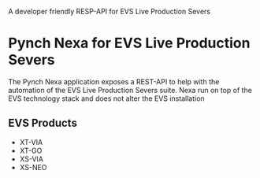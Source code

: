 A developer friendly RESP-API for EVS Live Production Severs

# Pynch Nexa for EVS Live Production Severs

The Pynch Nexa application exposes a REST-API to help with the automation of the EVS Live Production Severs suite. Nexa run on top of the EVS technology stack and does not alter the EVS installation

## EVS Products

- XT-VIA
- XT-GO
- XS-VIA
- XS-NEO
